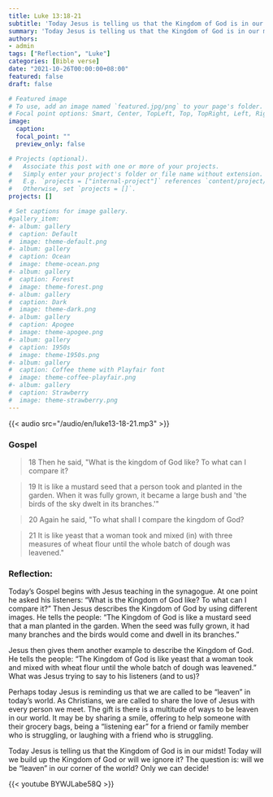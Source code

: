 ```yaml
---
title: Luke 13:18-21
subtitle: 'Today Jesus is telling us that the Kingdom of God is in our midst!  Today will we build up the Kingdom of God or will we ignore it?  The question is: will we be “leaven” in our corner of the world?  Only we can decide! '
summary: 'Today Jesus is telling us that the Kingdom of God is in our midst!  Today will we build up the Kingdom of God or will we ignore it?  The question is: will we be “leaven” in our corner of the world?  Only we can decide! '
authors:
- admin
tags: ["Reflection", "Luke"]
categories: [Bible verse]
date: "2021-10-26T00:00:00+08:00"
featured: false
draft: false

# Featured image
# To use, add an image named `featured.jpg/png` to your page's folder.
# Focal point options: Smart, Center, TopLeft, Top, TopRight, Left, Right, BottomLeft, Bottom, BottomRight
image:
  caption:
  focal_point: ""
  preview_only: false

# Projects (optional).
#   Associate this post with one or more of your projects.
#   Simply enter your project's folder or file name without extension.
#   E.g. `projects = ["internal-project"]` references `content/project/deep-learning/index.md`.
#   Otherwise, set `projects = []`.
projects: []

# Set captions for image gallery.
#gallery_item:
#- album: gallery
#  caption: Default
#  image: theme-default.png
#- album: gallery
#  caption: Ocean
#  image: theme-ocean.png
#- album: gallery
#  caption: Forest
#  image: theme-forest.png
#- album: gallery
#  caption: Dark
#  image: theme-dark.png
#- album: gallery
#  caption: Apogee
#  image: theme-apogee.png
#- album: gallery
#  caption: 1950s
#  image: theme-1950s.png
#- album: gallery
#  caption: Coffee theme with Playfair font
#  image: theme-coffee-playfair.png
#- album: gallery
#  caption: Strawberry
#  image: theme-strawberry.png
---
```


{{< audio src="/audio/en/luke13-18-21.mp3" >}}

### Gospel
> 18 Then he said, "What is the kingdom of God like? To what can I compare it?

> 19 It is like a mustard seed that a person took and planted in the garden. When it was fully grown, it became a large bush and 'the birds of the sky dwelt in its branches.'"

> 20 Again he said, "To what shall I compare the kingdom of God?

> 21 It is like yeast that a woman took and mixed (in) with three measures of wheat flour until the whole batch of dough was leavened."

### Reflection:
Today’s Gospel begins with Jesus teaching in the synagogue.  At one point he asked his listeners: “What is the Kingdom of God like?  To what can I compare it?”  Then Jesus describes the Kingdom of God by using different images. He tells the people: “The Kingdom of God is like a mustard seed that a man planted in the garden.  When the seed was fully grown, it had many branches and the birds would come and dwell in its branches.”

Jesus then gives them another example to describe the Kingdom of God.  He tells the people: “The Kingdom of God is like yeast that a woman took and mixed with wheat flour until the whole batch of dough was leavened.”   What was Jesus trying to say to his listeners (and to us)?

Perhaps today Jesus is reminding us that we are called to be “leaven” in today’s world.  As Christians, we are called to share the love of Jesus with every person we meet.  The gift is there is a multitude of ways to be leaven in our world.  It may be by sharing a smile, offering to help someone with their grocery bags,  being a “listening ear” for a friend or family member who is struggling, or laughing with a friend who is struggling.

Today Jesus is telling us that the Kingdom of God is in our midst!  Today will we build up the Kingdom of God or will we ignore it?  The question is: will we be “leaven” in our corner of the world?  Only we can decide!  

{{< youtube BYWJLabe58Q >}}

